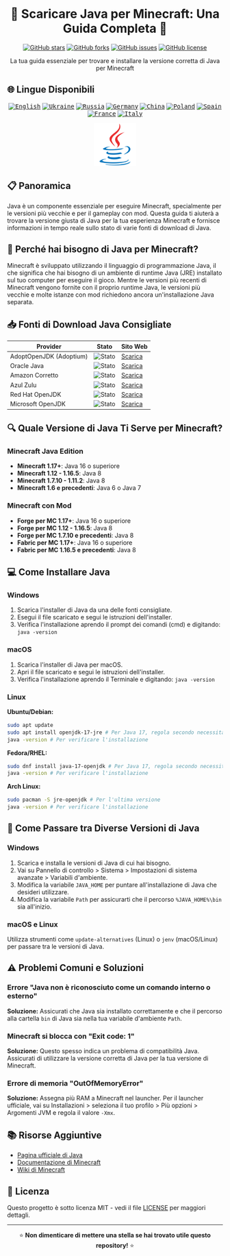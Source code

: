<div align="center">

# 🌟 Scaricare Java per Minecraft: Una Guida Completa 🌟

[![GitHub stars](https://img.shields.io/github/stars/BANSAFAn/Java-On-Minecraft?style=social)](https://github.com/BANSAFAn/Java-On-Minecraft/stargazers)
[![GitHub forks](https://img.shields.io/github/forks/BANSAFAn/Java-On-Minecraft?style=social)](https://github.com/BANSAFAn/Java-On-Minecraft/network/members)
[![GitHub issues](https://img.shields.io/github/issues/BANSAFAn/Java-On-Minecraft)](https://github.com/BANSAFAn/Java-On-Minecraft/issues)
[![GitHub license](https://img.shields.io/github/license/BANSAFAn/Java-On-Minecraft)](https://github.com/BANSAFAn/Java-On-Minecraft/blob/main/LICENSE)

<p>La tua guida essenziale per trovare e installare la versione corretta di Java per Minecraft</p>

</div>

## 🌐 Lingue Disponibili

<div align="center">

<kbd>[<img title="English" alt="English" src="https://upload.wikimedia.org/wikipedia/commons/thumb/a/a5/Flag_of_the_United_Kingdom_%281-2%29.svg/1200px-Flag_of_the_United_Kingdom_%281-2%29.svg.png" width="22">](../README.md)</kbd>
<kbd>[<img title="Ukraine" alt="Ukraine" src="https://upload.wikimedia.org/wikipedia/commons/thumb/4/49/Flag_of_Ukraine.svg/1280px-Flag_of_Ukraine.svg.png" width="22">](README.ua.md)</kbd>
<kbd>[<img title="Russia" alt="Russia" src="https://upload.wikimedia.org/wikipedia/commons/thumb/f/f3/Flag_of_Russia.svg/1280px-Flag_of_Russia.svg.png" width="22">](README.ru.md)</kbd>
<kbd>[<img title="Germany" alt="Germany" src="https://upload.wikimedia.org/wikipedia/en/thumb/b/ba/Flag_of_Germany.svg/640px-Flag_of_Germany.svg.png" width="22">](README.de.md)</kbd>
<kbd>[<img title="China" alt="China" src="https://upload.wikimedia.org/wikipedia/commons/thumb/f/fa/Flag_of_the_People%27s_Republic_of_China.svg/800px-Flag_of_the_People%27s_Republic_of_China.svg.png" width="22">](README.zh.md)</kbd>
<kbd>[<img title="Poland" alt="Poland" src="https://upload.wikimedia.org/wikipedia/en/1/12/Flag_of_Poland.svg" width="22">](README.pl.md)</kbd>
<kbd>[<img title="Spain" alt="Spain" src="https://upload.wikimedia.org/wikipedia/commons/thumb/9/9a/Flag_of_Spain.svg/1200px-Flag_of_Spain.svg.png" width="22">](README.es.md)</kbd>
<kbd>[<img title="France" alt="France" src="https://upload.wikimedia.org/wikipedia/commons/thumb/c/c3/Flag_of_France.svg/1200px-Flag_of_France.svg.png" width="22">](README.fr.md)</kbd>
<kbd>[<img title="Italy" alt="Italy" src="https://upload.wikimedia.org/wikipedia/commons/thumb/0/03/Flag_of_Italy.svg/1500px-Flag_of_Italy.svg.png" width="22">](README.it.md)</kbd>

</div>

<div align="center">
<img src="https://raw.githubusercontent.com/devicons/devicon/master/icons/java/java-original.svg" alt="java" width="100" height="100"/>
</div>

## 📋 Panoramica

Java è un componente essenziale per eseguire Minecraft, specialmente per le versioni più vecchie e per il gameplay con mod. Questa guida ti aiuterà a trovare la versione giusta di Java per la tua esperienza Minecraft e fornisce informazioni in tempo reale sullo stato di varie fonti di download di Java.

## 🤔 Perché hai bisogno di Java per Minecraft?

Minecraft è sviluppato utilizzando il linguaggio di programmazione Java, il che significa che hai bisogno di un ambiente di runtime Java (JRE) installato sul tuo computer per eseguire il gioco. Mentre le versioni più recenti di Minecraft vengono fornite con il proprio runtime Java, le versioni più vecchie e molte istanze con mod richiedono ancora un'installazione Java separata.

## 📥 Fonti di Download Java Consigliate

<div align="center">

| Provider | Stato | Sito Web |
|----------|--------|--------|
| AdoptOpenJDK (Adoptium) | ![Stato](https://img.shields.io/badge/stato-verifica-yellow) | [Scarica](https://adoptium.net/download/) |
| Oracle Java | ![Stato](https://img.shields.io/badge/stato-verifica-yellow) | [Scarica](https://www.oracle.com/java/technologies/) |
| Amazon Corretto | ![Stato](https://img.shields.io/badge/stato-verifica-yellow) | [Scarica](https://aws.amazon.com/corretto/) |
| Azul Zulu | ![Stato](https://img.shields.io/badge/stato-verifica-yellow) | [Scarica](https://www.azul.com/downloads/) |
| Red Hat OpenJDK | ![Stato](https://img.shields.io/badge/stato-verifica-yellow) | [Scarica](https://developers.redhat.com/products/openjdk/overview) |
| Microsoft OpenJDK | ![Stato](https://img.shields.io/badge/stato-verifica-yellow) | [Scarica](https://www.microsoft.com/openjdk) |

</div>

## 🔍 Quale Versione di Java Ti Serve per Minecraft?

### Minecraft Java Edition

- **Minecraft 1.17+**: Java 16 o superiore
- **Minecraft 1.12 - 1.16.5**: Java 8
- **Minecraft 1.7.10 - 1.11.2**: Java 8
- **Minecraft 1.6 e precedenti**: Java 6 o Java 7

### Minecraft con Mod

- **Forge per MC 1.17+**: Java 16 o superiore
- **Forge per MC 1.12 - 1.16.5**: Java 8
- **Forge per MC 1.7.10 e precedenti**: Java 8
- **Fabric per MC 1.17+**: Java 16 o superiore
- **Fabric per MC 1.16.5 e precedenti**: Java 8

## 💻 Come Installare Java

### Windows

1. Scarica l'installer di Java da una delle fonti consigliate.
2. Esegui il file scaricato e segui le istruzioni dell'installer.
3. Verifica l'installazione aprendo il prompt dei comandi (cmd) e digitando: `java -version`

### macOS

1. Scarica l'installer di Java per macOS.
2. Apri il file scaricato e segui le istruzioni dell'installer.
3. Verifica l'installazione aprendo il Terminale e digitando: `java -version`

### Linux

**Ubuntu/Debian:**
```bash
sudo apt update
sudo apt install openjdk-17-jre # Per Java 17, regola secondo necessità
java -version # Per verificare l'installazione
```

**Fedora/RHEL:**
```bash
sudo dnf install java-17-openjdk # Per Java 17, regola secondo necessità
java -version # Per verificare l'installazione
```

**Arch Linux:**
```bash
sudo pacman -S jre-openjdk # Per l'ultima versione
java -version # Per verificare l'installazione
```

## 🔄 Come Passare tra Diverse Versioni di Java

### Windows

1. Scarica e installa le versioni di Java di cui hai bisogno.
2. Vai su Pannello di controllo > Sistema > Impostazioni di sistema avanzate > Variabili d'ambiente.
3. Modifica la variabile `JAVA_HOME` per puntare all'installazione di Java che desideri utilizzare.
4. Modifica la variabile `Path` per assicurarti che il percorso `%JAVA_HOME%\bin` sia all'inizio.

### macOS e Linux

Utilizza strumenti come `update-alternatives` (Linux) o `jenv` (macOS/Linux) per passare tra le versioni di Java.

## ⚠️ Problemi Comuni e Soluzioni

### Errore "Java non è riconosciuto come un comando interno o esterno"

**Soluzione:** Assicurati che Java sia installato correttamente e che il percorso alla cartella `bin` di Java sia nella tua variabile d'ambiente `Path`.

### Minecraft si blocca con "Exit code: 1"

**Soluzione:** Questo spesso indica un problema di compatibilità Java. Assicurati di utilizzare la versione corretta di Java per la tua versione di Minecraft.

### Errore di memoria "OutOfMemoryError"

**Soluzione:** Assegna più RAM a Minecraft nel launcher. Per il launcher ufficiale, vai su Installazioni > seleziona il tuo profilo > Più opzioni > Argomenti JVM e regola il valore `-Xmx`.

## 📚 Risorse Aggiuntive

- [Pagina ufficiale di Java](https://www.java.com/)
- [Documentazione di Minecraft](https://minecraft.net/)
- [Wiki di Minecraft](https://minecraft.fandom.com/)

## 📜 Licenza

Questo progetto è sotto licenza MIT - vedi il file [LICENSE](../LICENSE) per maggiori dettagli.

---

<div align="center">

⭐ **Non dimenticare di mettere una stella se hai trovato utile questo repository!** ⭐

</div>
